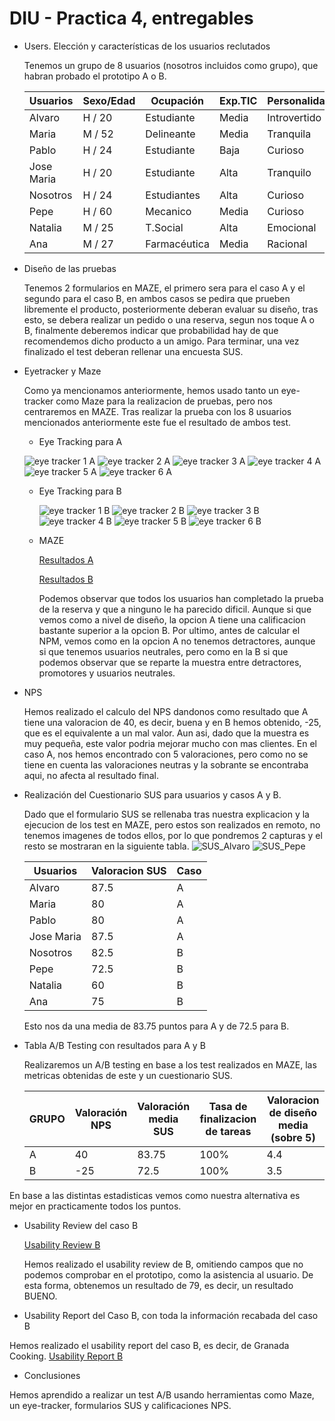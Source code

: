 # DIU - Practica 4, entregables

- Users. Elección y características de los usuarios reclutados

  Tenemos un grupo de 8 usuarios (nosotros incluidos como grupo), que habran probado el prototipo A o B. 

  | Usuarios | Sexo/Edad     | Ocupación   |  Exp.TIC    | Personalidad | Plataforma | Caso
  | ------------- | -------- | ----------- | ----------- | -----------  | ---------- | ----
  | Alvaro        | H / 20   | Estudiante  | Media       | Introvertido | Web.       | A 
  | Maria         | M / 52   | Delineante  | Media       | Tranquila    | Web        | A 
  | Pablo         | H / 24   | Estudiante  | Baja        | Curioso      | Web        | A 
  | Jose Maria    | H / 20   | Estudiante  | Alta        | Tranquilo    | Web        | A
  | Nosotros      | H / 24   | Estudiantes | Alta        | Curioso      | Web        | B 
  | Pepe          | H / 60   | Mecanico    | Media       | Curioso      | Web        | B 
  | Natalia       | M / 25   | T.Social    | Alta        | Emocional    | Móvil      | B 
  | Ana           | M / 27   | Farmacéutica| Media       | Racional     | Móvil      | B

- Diseño de las pruebas

  Tenemos 2 formularios en MAZE, el primero sera para el caso A y el segundo para el caso B, en ambos casos se pedira que prueben libremente el producto, posteriormente deberan evaluar su diseño, tras esto, se debera realizar un pedido o una reserva, segun nos toque A o B, finalmente deberemos indicar que probabilidad hay de que recomendemos dicho producto a un amigo. Para terminar, una vez finalizado el test deberan rellenar una encuesta SUS.

- Eyetracker y Maze

  Como ya mencionamos anteriormente, hemos usado tanto un eye-tracker como Maze para la realizacion de pruebas, pero nos centraremos en MAZE.
  Tras realizar la prueba con los 8 usuarios mencionados anteriormente este fue el resultado de ambos test.

    - Eye Tracking para A

    ![eye tracker 1 A](EyeTrackingA/RealEye-heatmap-item-1.png)
    ![eye tracker 2 A](EyeTrackingA/RealEye-heatmap-item-1.png)
    ![eye tracker 3 A](EyeTrackingA/RealEye-heatmap-item-1.png)
    ![eye tracker 4 A](EyeTrackingA/RealEye-heatmap-item-1.png)
    ![eye tracker 5 A](EyeTrackingA/RealEye-heatmap-item-1.png)
    ![eye tracker 6 A](EyeTrackingA/RealEye-heatmap-item-1.png)
  
  - Eye Tracking para B
  
    ![eye tracker 1 B](./EyeTrakingB/RealEye-heatmap-item-1.png)
    ![eye tracker 2 B](./EyeTrakingB/RealEye-heatmap-item-2.png)
    ![eye tracker 3 B](./EyeTrakingB/RealEye-heatmap-item-3.png)
    ![eye tracker 4 B](./EyeTrakingB/RealEye-heatmap-item-4.png)
    ![eye tracker 5 B](./EyeTrakingB/RealEye-heatmap-item-5.png)
    ![eye tracker 6 B](./EyeTrakingB/RealEye-heatmap-item-6.png)

  - MAZE

      [Resultados A](report_agrored.pdf)
  
      [Resultados B](report_granadaCooking.pdf)
    
      Podemos observar que todos los usuarios han completado la prueba de la reserva y que a ninguno le ha parecido dificil. Aunque si que vemos como a nivel de diseño, la opcion A tiene una calificacion bastante superior a la opcion B. Por ultimo, antes de calcular el NPM, vemos como en la opcion A no tenemos detractores, aunque si que tenemos usuarios neutrales, pero como en la B si que podemos observar que se reparte la muestra entre detractores, promotores y usuarios neutrales.

- NPS
  
    Hemos realizado el calculo del NPS dandonos como resultado que A tiene una valoracion de 40, es decir, buena y en B hemos obtenido, -25, que es el equivalente a un mal valor. Aun asi, dado que la muestra es muy pequeña, este valor podria mejorar mucho con mas clientes. En el caso A, nos hemos encontrado con 5 valoraciones, pero como no se tiene en cuenta las valoraciones neutras y la sobrante se encontraba aqui, no afecta al resultado final.
  
- Realización del Cuestionario SUS para usuarios y casos A y B.
  
  Dado que el formulario SUS se rellenaba tras nuestra explicacion y la ejecucion de los test en MAZE, pero estos son realizados en remoto, no tenemos imagenes de todos ellos, por lo que pondremos 2 capturas y el resto se mostraran en la siguiente tabla.
  ![SUS_Alvaro](SUS-A-Alvaro.png)
  ![SUS_Pepe](SUS-B-Pepe.png)

  | Usuarios | Valoracion SUS | Caso
  | ------------- | ---------- | ----
  | Alvaro        | 87.5       | A 
  | Maria         | 80        | A 
  | Pablo         | 80        | A 
  | Jose Maria    | 87.5        | A
  | Nosotros      | 82.5        | B 
  | Pepe          | 72.5        | B 
  | Natalia       | 60      | B 
  | Ana           | 75      | B

  Esto nos da una media de 83.75 puntos para A y de 72.5 para B.
  
- Tabla A/B Testing con resultados para A y B

  Realizaremos un A/B testing en base a los test realizados en MAZE, las metricas obtenidas de este y un cuestionario SUS.

  | GRUPO | Valoración NPS | Valoración media SUS | Tasa de finalizacion de tareas | Valoracion de diseño media (sobre 5) |
  |-------|----------------|----------------------|--------------------------------|--------------------------------------|
  | A     | 40             | 83.75                | 100%                           | 4.4                                  |
  | B     | -25            | 72.5                 | 100%                           | 3.5                                  |

En base a las distintas estadisticas vemos como nuestra alternativa es mejor en practicamente todos los puntos.

- Usability Review del caso B

  [Usability Review B](usabilityReviewB.pdf)

  Hemos realizado el usability review de B, omitiendo campos que no podemos comprobar en el prototipo, como la asistencia al usuario. De esta forma, obtenemos un resultado de 79, es decir, un resultado BUENO. 
  
- Usability Report del Caso B, con toda la información recabada del caso B

Hemos realizado el usability report del caso B, es decir, de Granada Cooking.
  [Usability Report B](P4_UsabReport_GranadaCookingdonebyDIU1_AlexMarcos.md)

- Conclusiones

Hemos aprendido a realizar un test A/B usando herramientas como Maze, un eye-tracker, formularios SUS y calificaciones NPS.
